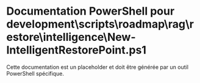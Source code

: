 # Documentation PowerShell pour development\scripts\roadmap\rag\restore\intelligence\New-IntelligentRestorePoint.ps1

Cette documentation est un placeholder et doit être générée par un outil PowerShell spécifique.
